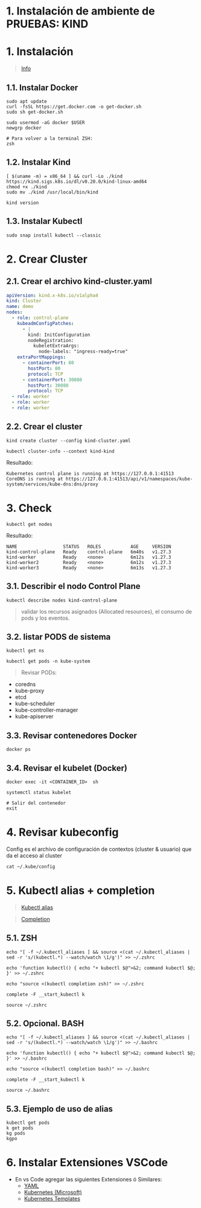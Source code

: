 # 1. Instalación de ambiente de **PRUEBAS**: KIND <!-- omit in toc -->

# 1. Instalación

> [Info](https://kind.sigs.k8s.io/docs/user/quick-start/)

## 1.1. Instalar Docker
```
sudo apt update
curl -fsSL https://get.docker.com -o get-docker.sh
sudo sh get-docker.sh

sudo usermod -aG docker $USER
newgrp docker

# Para volver a la terminal ZSH:
zsh
```

## 1.2. Instalar Kind
```
[ $(uname -m) = x86_64 ] && curl -Lo ./kind https://kind.sigs.k8s.io/dl/v0.20.0/kind-linux-amd64
chmod +x ./kind
sudo mv ./kind /usr/local/bin/kind

kind version
```

## 1.3. Instalar Kubectl
```
sudo snap install kubectl --classic
```

# 2. Crear Cluster
## 2.1. Crear el archivo kind-cluster.yaml
```yaml
apiVersion: kind.x-k8s.io/v1alpha4
kind: Cluster
name: demo
nodes:
  - role: control-plane
    kubeadmConfigPatches:
      - |
        kind: InitConfiguration
        nodeRegistration:
          kubeletExtraArgs:
            node-labels: "ingress-ready=true"
    extraPortMappings:
      - containerPort: 80
        hostPort: 80
        protocol: TCP
      - containerPort: 30080
        hostPort: 30080
        protocol: TCP
  - role: worker
  - role: worker
  - role: worker

```

## 2.2. Crear el cluster
```
kind create cluster --config kind-cluster.yaml

kubectl cluster-info --context kind-kind
```
Resultado:
```
Kubernetes control plane is running at https://127.0.0.1:41513
CoreDNS is running at https://127.0.0.1:41513/api/v1/namespaces/kube-system/services/kube-dns:dns/proxy
```


# 3. Check
```
kubectl get nodes
```
Resultado:
```
NAME                 STATUS   ROLES           AGE     VERSION
kind-control-plane   Ready    control-plane   6m40s   v1.27.3
kind-worker          Ready    <none>          6m12s   v1.27.3
kind-worker2         Ready    <none>          6m12s   v1.27.3
kind-worker3         Ready    <none>          6m13s   v1.27.3
```

## 3.1. Describir el nodo Control Plane
```
kubectl describe nodes kind-control-plane
```
> validar los recursos asignados (Allocated resources), el consumo de pods y los eventos.


## 3.2. listar PODS de sistema
```
kubectl get ns

kubectl get pods -n kube-system
```
> Revisar PODs:

- coredns
- kube-proxy
- etcd
- kube-scheduler
- kube-controller-manager
- kube-apiserver

## 3.3. Revisar contenedores Docker
```
docker ps
```
## 3.4. Revisar el kubelet (Docker)
```
docker exec -it <CONTAINER_ID>  sh

systemctl status kubelet

# Salir del contenedor
exit
```

# 4. Revisar kubeconfig
Config es el archivo de configuración de contextos (cluster & usuario) que da el acceso al cluster
```
cat ~/.kube/config
```

# 5. Kubectl alias + completion
>[Kubectl alias](https://github.com/ahmetb/kubectl-aliases)

>[Completion](https://kubernetes.io/docs/reference/kubectl/quick-reference/)


## 5.1. ZSH
```vim
echo "[ -f ~/.kubectl_aliases ] && source <(cat ~/.kubectl_aliases | sed -r 's/(kubectl.*) --watch/watch \1/g')" >> ~/.zshrc

echo 'function kubectl() { echo "+ kubectl $@">&2; command kubectl $@; }' >> ~/.zshrc

echo "source <(kubectl completion zsh)" >> ~/.zshrc

complete -F __start_kubectl k

source ~/.zshrc
```

## 5.2. Opcional. BASH
```
echo "[ -f ~/.kubectl_aliases ] && source <(cat ~/.kubectl_aliases | sed -r 's/(kubectl.*) --watch/watch \1/g')" >> ~/.bashrc

echo 'function kubectl() { echo "+ kubectl $@">&2; command kubectl $@; }' >> ~/.bashrc

echo "source <(kubectl completion bash)" >> ~/.bashrc

complete -F __start_kubectl k

source ~/.bashrc
```

## 5.3. Ejemplo de uso de alias
```
kubectl get pods
k get pods
kg pods
kgpo
```

# 6. Instalar Extensiones VSCode
- En vs Code agregar las siguientes Extensiones ó Similares:
  - [YAML](https://marketplace.visualstudio.com/items?itemName=redhat.vscode-yaml)
  - [Kubernetes (Microsoft)](https://marketplace.visualstudio.com/items?itemName=ms-kubernetes-tools.vscode-kubernetes-tools)
  - [Kubernetes Templates](https://marketplace.visualstudio.com/items?itemName=lunuan.kubernetes-templates)








